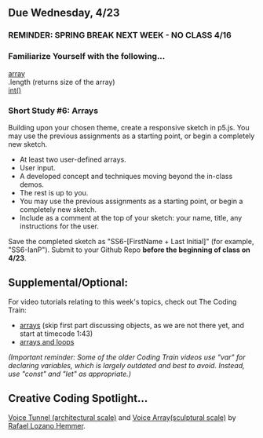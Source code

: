 ## Due Wednesday, 4/23

### REMINDER: SPRING BREAK NEXT WEEK -  NO CLASS 4/16

### **Familiarize Yourself with the following...**            
    
[array](https://p5js.org/reference/p5/Array/)     
.length (returns size of the array)   
[int()](https://p5js.org/reference/p5/int/)     
   

### **Short Study #6: Arrays**    
Building upon your chosen theme, create a responsive sketch in p5.js. You may use the previous assignments as a starting point, or begin a completely new sketch.        
* At least two user-defined arrays.     
* User input.    
* A developed concept and techniques moving beyond the in-class demos.    
* The rest is up to you.    
* You may use the previous assignments as a starting point, or begin a completely new sketch.    
* Include as a comment at the top of your sketch: your name, title, any instructions for the user.          

Save the completed sketch as "SS6-[FirstName + Last Initial]" (for example, "SS6-IanP"). Submit to your Github Repo **before the beginning of class on 4/23**.      
   
## **Supplemental/Optional:**    
For video tutorials relating to this week's topics, check out The Coding Train:
* [arrays](https://thecodingtrain.com/tracks/code-programming-with-p5-js/code/7-arrays/1-arrays) (skip first part discussing objects, as we are not there yet, and start at timecode 1:43)    
* [arrays and loops](https://thecodingtrain.com/tracks/code-programming-with-p5-js/code/7-arrays/2-arrays-loops) 
   
_(Important reminder: Some of the older Coding Train videos use "var" for declaring variables, which is largely outdated and best to avoid. Instead, use "const" and "let" as appropriate.)_    

## **Creative Coding Spotlight...**     
[Voice Tunnel (architectural scale)](https://www.lozano-hemmer.com/voice_tunnel.php) and [Voice Array(sculptural scale)](https://www.lozano-hemmer.com/voice_array.php) by [Rafael Lozano Hemmer](https://www.lozano-hemmer.com).     

  
  
  



  
